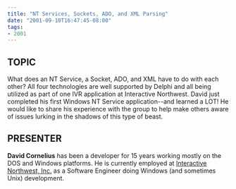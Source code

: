 ```yaml
---
title: "NT Services, Sockets, ADO, and XML Parsing"
date: "2001-09-10T16:47:45-08:00"
tags:
- 2001
---
```

## TOPIC ##

What does an NT Service, a Socket, ADO, and XML have to do with each other?  All four technologies are well supported by Delphi and all being utilized as part of one IVR application at Interactive Northwest.  David just completed his first Windows NT Service application--and learned a LOT! He would like to share his experience with the group to help make others aware of issues lurking in the shadows of this type of beast.

## PRESENTER ##

**David Cornelius** has been a developer for 15 years working mostly on the DOS and Windows platforms.  He is currently employed at [Interactive Northwest, Inc.](http://www.interactivenw.com) as a Software Engineer doing Windows (and sometimes Unix) development.
